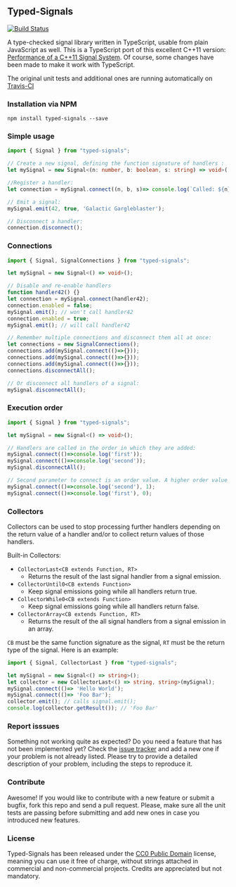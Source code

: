 ## Typed-Signals

[![Build Status](https://travis-ci.org/Lusito/typed-signals.svg?branch=master)](https://travis-ci.org/Lusito/typed-signals)

A type-checked signal library written in TypeScript, usable from plain JavaScript as well. This is a TypeScript port of this excellent C++11 version:
[Performance of a C++11 Signal System](https://testbit.eu/cpp11-signal-system-performance/).
Of course, some changes have been made to make it work with TypeScript.

The original unit tests and additional ones are running automatically on [Travis-CI](https://travis-ci.org/)

### Installation via NPM

```npm install typed-signals --save```

### Simple usage

```typescript
import { Signal } from "typed-signals";

// Create a new signal, defining the function signature of handlers :
let mySignal = new Signal<(n: number, b: boolean, s: string) => void>();

//Register a handler:
let connection = mySignal.connect((n, b, s)=> console.log(`Called: ${n} ${b} ${s}`));

// Emit a signal:
mySignal.emit(42, true, 'Galactic Gargleblaster');

// Disconnect a handler:
connection.disconnect();
```

### Connections

```typescript
import { Signal, SignalConnections } from "typed-signals";

let mySignal = new Signal<() => void>();

// Disable and re-enable handlers
function handler42() {}
let connection = mySignal.connect(handler42);
connection.enabled = false;
mySignal.emit(); // won't call handler42
connection.enabled = true;
mySignal.emit(); // will call handler42

// Remember multiple connections and disconnect them all at once:
let connections = new SignalConnections();
connections.add(mySignal.connect(()=>{}));
connections.add(mySignal.connect(()=>{}));
connections.add(mySignal.connect(()=>{}));
connections.disconnectAll();

// Or disconnect all handlers of a signal:
mySignal.disconnectAll();
```

### Execution order

```typescript
import { Signal } from "typed-signals";

let mySignal = new Signal<() => void>();

// Handlers are called in the order in which they are added:
mySignal.connect(()=>console.log('first'));
mySignal.connect(()=>console.log('second'));
mySignal.disconnectAll();

// Second parameter to connect is an order value. A higher order value means later execution:
mySignal.connect(()=>console.log('second'), 1);
mySignal.connect(()=>console.log('first'), 0);
```

### Collectors

Collectors can be used to stop processing further handlers depending on the return value of a handler and/or to collect return values of those handlers.

Built-in Collectors:
- `CollectorLast<CB extends Function, RT>`
    - Returns the result of the last signal handler from a signal emission.
- `CollectorUntil0<CB extends Function>`
    - Keep signal emissions going while all handlers return true.
- `CollectorWhile0<CB extends Function>`
    - Keep signal emissions going while all handlers return false.
- `CollectorArray<CB extends Function, RT>`
    - Returns the result of the all signal handlers from a signal emission in an array.

`CB` must be the same function signature as the signal, `RT` must be the return type of the signal. Here is an example:

```typescript
import { Signal, CollectorLast } from "typed-signals";

let mySignal = new Signal<() => string>();
let collector = new CollectorLast<() => string, string>(mySignal);
mySignal.connect(()=> 'Hello World');
mySignal.connect(()=> 'Foo Bar');
collector.emit(); // calls signal.emit();
console.log(collector.getResult()); // 'Foo Bar'
```

### Report isssues

Something not working quite as expected? Do you need a feature that has not been implemented yet? Check the [issue tracker](https://github.com/Lusito/typed-signals/issues) and add a new one if your problem is not already listed. Please try to provide a detailed description of your problem, including the steps to reproduce it.

### Contribute

Awesome! If you would like to contribute with a new feature or submit a bugfix, fork this repo and send a pull request. Please, make sure all the unit tests are passing before submitting and add new ones in case you introduced new features.

### License

Typed-Signals has been released under the [CC0 Public Domain](http://creativecommons.org/publicdomain/zero/1.0/) license, meaning you
can use it free of charge, without strings attached in commercial and non-commercial projects. Credits are appreciated but not mandatory.
